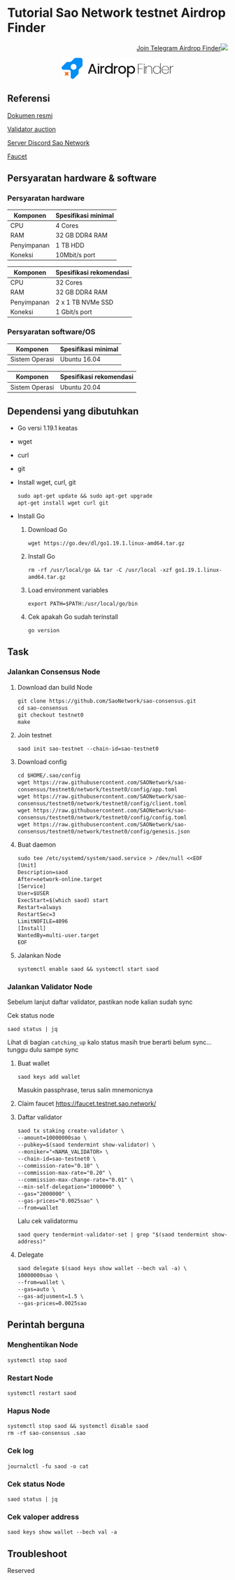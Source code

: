 # Tutorial Sao Network testnet Airdrop Finder

<p style="font-size:14px" align="right">
<a href="https://t.me/airdropfind" target="_blank">Join Telegram Airdrop Finder<img src="https://user-images.githubusercontent.com/50621007/183283867-56b4d69f-bc6e-4939-b00a-72aa019d1aea.png" width="30"/></a>
</p>

<p align="center">
  <img height="auto" width="auto" src="https://raw.githubusercontent.com/bayy420-999/airdropfind/main/NavIcon.png">
</p>

## Referensi

[Dokumen resmi](https://docs.sao.network/)

[Validator auction](https://stake-perseverance.chainflip.io/auctions)

[Server Discord Sao Network](https://discord.gg/7n5d9nTSJW)

[Faucet](https://faucet.testnet.sao.network/)

## Persyaratan hardware & software

### Persyaratan hardware

| Komponen | Spesifikasi minimal |
|----------|---------------------|
|CPU|4 Cores|
|RAM|32 GB DDR4 RAM|
|Penyimpanan|1 TB HDD|
|Koneksi|10Mbit/s port|

| Komponen | Spesifikasi rekomendasi |
|----------|---------------------|
|CPU|32 Cores|
|RAM|32 GB DDR4 RAM|
|Penyimpanan|2 x 1 TB NVMe SSD|
|Koneksi|1 Gbit/s port|

### Persyaratan software/OS

| Komponen | Spesifikasi minimal |
|----------|---------------------|
|Sistem Operasi|Ubuntu 16.04|

| Komponen | Spesifikasi rekomendasi |
|----------|---------------------|
|Sistem Operasi|Ubuntu 20.04|

## Dependensi yang dibutuhkan
   * Go versi 1.19.1 keatas
   * wget
   * curl
   * git

* Install wget, curl, git
  ```console
  sudo apt-get update && sudo apt-get upgrade
  apt-get install wget curl git
  ```

* Install Go
  1. Download Go
     ```console
     wget https://go.dev/dl/go1.19.1.linux-amd64.tar.gz
     ```
  2. Install Go
     ```console
     rm -rf /usr/local/go && tar -C /usr/local -xzf go1.19.1.linux-amd64.tar.gz
     ```
  3. Load environment variables
     ```console
     export PATH=$PATH:/usr/local/go/bin
     ```
  4. Cek apakah Go sudah terinstall
     ```console
     go version
     ```

## Task

### Jalankan Consensus Node

1. Download dan build Node
   ```console
   git clone https://github.com/SaoNetwork/sao-consensus.git
   cd sao-consensus
   git checkout testnet0
   make
   ```
2. Join testnet
   ```console
   saod init sao-testnet --chain-id=sao-testnet0
   ```
3. Download config
   ```console
   cd $HOME/.sao/config
   wget https://raw.githubusercontent.com/SAONetwork/sao-consensus/testnet0/network/testnet0/config/app.toml
   wget https://raw.githubusercontent.com/SAONetwork/sao-consensus/testnet0/network/testnet0/config/client.toml
   wget https://raw.githubusercontent.com/SAONetwork/sao-consensus/testnet0/network/testnet0/config/config.toml
   wget https://raw.githubusercontent.com/SAONetwork/sao-consensus/testnet0/network/testnet0/config/genesis.json
   ```

4. Buat daemon
   ```console
   sudo tee /etc/systemd/system/saod.service > /dev/null <<EOF
   [Unit]
   Description=saod
   After=network-online.target
   [Service]
   User=$USER
   ExecStart=$(which saod) start
   Restart=always
   RestartSec=3
   LimitNOFILE=4096
   [Install]
   WantedBy=multi-user.target
   EOF
   ```

5. Jalankan Node
   ```console
   systemctl enable saod && systemctl start saod
   ```

### Jalankan Validator Node

Sebelum lanjut daftar validator, pastikan node kalian sudah sync

Cek status node
```console
saod status | jq
```
Lihat di bagian `catching_up` kalo status masih true berarti belum sync... tunggu dulu sampe sync

1. Buat wallet
   ```console
   saod keys add wallet
   ```
   Masukin passphrase, terus salin mnemonicnya

2. Claim faucet
   https://faucet.testnet.sao.network/

3. Daftar validator
   ```console
   saod tx staking create-validator \
   --amount=10000000sao \
   --pubkey=$(saod tendermint show-validator) \
   --moniker="<NAMA_VALIDATOR> \
   --chain-id=sao-testnet0 \
   --commission-rate="0.10" \
   --commission-max-rate="0.20" \
   --commission-max-change-rate="0.01" \
   --min-self-delegation="1000000" \
   --gas="2000000" \
   --gas-prices="0.0025sao" \
   --from=wallet
   ```

   Lalu cek validatormu
   ```console
   saod query tendermint-validator-set | grep "$(saod tendermint show-address)"
   ```

4. Delegate
   ```console
   saod delegate $(saod keys show wallet --bech val -a) \
   10000000sao \
   --from=wallet \
   --gas=auto \
   --gas-adjusment=1.5 \
   --gas-prices=0.0025sao
   ```

## Perintah berguna

### Menghentikan Node
```console
systemctl stop saod
```

### Restart Node
```console
systemctl restart saod
```

### Hapus Node
```console
systemctl stop saod && systemctl disable saod
rm -rf sao-consensus .sao
```

### Cek log
```console
journalctl -fu saod -o cat
```

### Cek status Node
```console
saod status | jq
```

### Cek valoper address
```console
saod keys show wallet --bech val -a
```

## Troubleshoot
Reserved